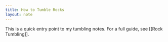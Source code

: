 ```yaml
---
title: How to Tumble Rocks
layout: note
---
```


This is a quick entry point to my tumbling notes. For a full guide, see [[Rock Tumbling]].

